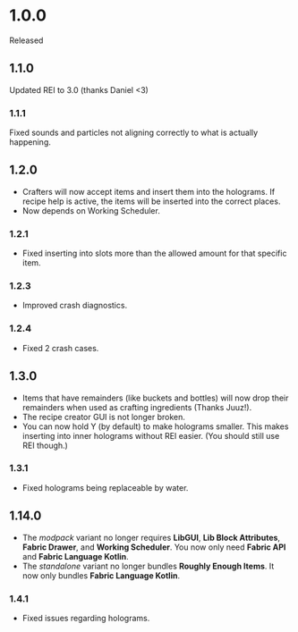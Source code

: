 # 1.0.0
Released
## 1.1.0
Updated REI to 3.0 (thanks Daniel <3)
### 1.1.1
Fixed sounds and particles not aligning correctly to what is actually happening.
## 1.2.0
- Crafters will now accept items and insert them into the holograms. 
If recipe help is active, the items will be inserted into the correct places.
- Now depends on Working Scheduler.
### 1.2.1
- Fixed inserting into slots more than the allowed amount for that specific item.
### 1.2.3 
- Improved crash diagnostics.
### 1.2.4
- Fixed 2 crash cases.
## 1.3.0
- Items that have remainders (like buckets and bottles) will now drop their remainders when used as crafting ingredients (Thanks Juuz!).
- The recipe creator GUI is not longer broken.
- You can now hold Y (by default) to make holograms smaller. This makes inserting into inner holograms without REI easier. (You should still use REI though.)
### 1.3.1
- Fixed holograms being replaceable by water.
## 1.14.0
- The _modpack_ variant no longer requires **LibGUI**, **Lib Block Attributes**, **Fabric Drawer**, and **Working Scheduler**. You now only need **Fabric API** and **Fabric Language Kotlin**.
- The _standalone_ variant no longer bundles **Roughly Enough Items**. It now only bundles **Fabric Language Kotlin**. 
### 1.4.1
- Fixed issues regarding holograms.